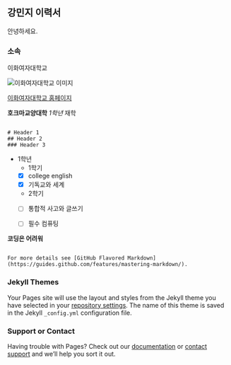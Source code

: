 ## 강민지 이력서
안녕하세요.

### 소속
이화여자대학교

![이화여자대학교 이미지](https://www.ewha.ac.kr/_res/ewha/img/admission/img-admi01.gif)

[이화여자대학교 홈페이지](http://www.ewha.ac.kr/ewha/index.do)

**호크마교양대학** *1학년* 재학


```

# Header 1
## Header 2
### Header 3

```


- 1학년
  - 1학기
  - [X] college english
  - [X] 기독교와 세계

  - 2학기
  - [ ] 통합적 사고와 글쓰기
  - [ ] 필수 컴퓨팅


**코딩은 어려워**




```

For more details see [GitHub Flavored Markdown](https://guides.github.com/features/mastering-markdown/).

```
### Jekyll Themes

Your Pages site will use the layout and styles from the Jekyll theme you have selected in your [repository settings](https://github.com/mjkangwh/mjkangwh.github.io/settings/pages). The name of this theme is saved in the Jekyll `_config.yml` configuration file.

### Support or Contact

Having trouble with Pages? Check out our [documentation](https://docs.github.com/categories/github-pages-basics/) or [contact support](https://support.github.com/contact) and we’ll help you sort it out.
